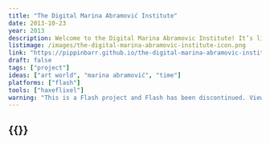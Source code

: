 ```yaml
---
title: "The Digital Marina Abramović Institute"
date: 2013-10-23
year: 2013
description: Welcome to the Digital Marina Abramovic Institute! It’s like the Marina Abramovic Institute! But it’s Digital! What does that mean?! What do you mean, “what does that mean?!”?! Get in there and find out for yourself! Experience six exercises designed by Marina Abramovic! Watch some performance art! Get into the spirit of things!
listimage: /images/the-digital-marina-abramovic-institute-icon.png
link: "https://pippinbarr.github.io/the-digital-marina-abramovic-institute/info/"
draft: false
tags: ["project"]
ideas: ["art world", "marina abramović", "time"]
platforms: ["flash"]
tools: ["haxeflixel"]
warning: "This is a Flash project and Flash has been discontinued. View the game's page for more information."
---
```


## {{<param title >}}
